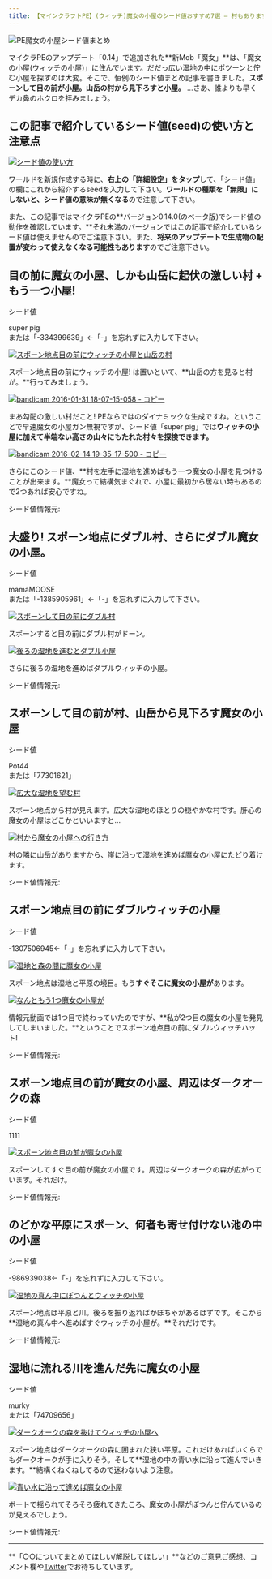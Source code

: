 ```yaml
---
title: 【マインクラフトPE】(ウィッチ)魔女の小屋のシード値おすすめ7選 – 村もありますぞ
---
```


![PE魔女の小屋シード値まとめ](https://cdn-ak.f.st-hatena.com/images/fotolife/s/sasigume/20210208/20210208103023.png)

マイクラPEのアップデート「0.14」で追加された**新Mob「魔女」**は、「魔女の小屋(ウィッチの小屋)」に住んでいます。だだっ広い湿地の中にポツーンと佇む小屋を探すのは大変。そこで、恒例のシード値まとめ記事を書きました。**スポーンして目の前が小屋。山岳の村から見下ろすと小屋。** …さあ、誰よりも早くデカ鼻のホクロを拝みましょう。

## この記事で紹介しているシード値(seed)の使い方と注意点

[![シード値の使い方](https://cdn-ak.f.st-hatena.com/images/fotolife/s/sasigume/20210208/20210208105030.jpg)](https://cdn-ak.f.st-hatena.com/images/fotolife/s/sasigume/20210208/20210208105030.jpg)

ワールドを新規作成する時に、**右上の「詳細設定」をタップ**して、「シード値」の欄にこれから紹介するseedを入力して下さい。**ワールドの種類を「無限」にしないと、シード値の意味が無くなる**ので注意して下さい。

また、この記事ではマイクラPEの**バージョン0.14.0(のベータ版)でシード値の動作を確認しています。**それ未満のバージョンではこの記事で紹介しているシード値は使えませんのでご注意下さい。また、**将来のアップデートで生成物の配置が変わって使えなくなる可能性もあります**のでご注意下さい。

## 目の前に魔女の小屋、しかも山岳に起伏の激しい村 + もう一つ小屋!

シード値

super pig  
または「-334399639」←「-」を忘れずに入力して下さい。

[![スポーン地点目の前にウィッチの小屋と山岳の村](https://cdn-ak.f.st-hatena.com/images/fotolife/s/sasigume/20210208/20210208111539.jpg)](https://cdn-ak.f.st-hatena.com/images/fotolife/s/sasigume/20210208/20210208111539.jpg)

スポーン地点目の前にウィッチの小屋! は置いといて、**山岳の方を見ると村が。**行ってみましょう。

[![bandicam 2016-01-31 18-07-15-058 - コピー](https://cdn-ak.f.st-hatena.com/images/fotolife/s/sasigume/20210208/20210208101724.jpg)](https://cdn-ak.f.st-hatena.com/images/fotolife/s/sasigume/20210208/20210208101724.jpg)

まあ勾配の激しい村だこと! PEならではのダイナミックな生成ですね。ということで早速魔女の小屋ガン無視ですが、シード値「super pig」では**ウィッチの小屋に加えて半端ない高さの山々にもたれた村々を探検できます。**

[![bandicam 2016-02-14 19-35-17-500 - コピー](https://cdn-ak.f.st-hatena.com/images/fotolife/s/sasigume/20210208/20210208105213.jpg)](https://cdn-ak.f.st-hatena.com/images/fotolife/s/sasigume/20210208/20210208105213.jpg)

さらにこのシード値、**村を左手に湿地を進めばもう一つ魔女の小屋を見つけることが出来ます。**魔女って結構気まぐれで、小屋に最初から居ない時もあるので2つあれば安心ですね。

シード値情報元:  

## 大盛り! スポーン地点にダブル村、さらにダブル魔女の小屋。

シード値

mamaMOOSE  
または「-1385905961」←「-」を忘れずに入力して下さい。

[![スポーンして目の前にダブル村](https://cdn-ak.f.st-hatena.com/images/fotolife/s/sasigume/20210208/20210208102301.jpg)](https://cdn-ak.f.st-hatena.com/images/fotolife/s/sasigume/20210208/20210208102301.jpg)

スポーンすると目の前にダブル村がドーン。

[![後ろの湿地を進むとダブル小屋](https://cdn-ak.f.st-hatena.com/images/fotolife/s/sasigume/20210208/20210208111421.jpg)](https://cdn-ak.f.st-hatena.com/images/fotolife/s/sasigume/20210208/20210208111421.jpg)

さらに後ろの湿地を進めばダブルウィッチの小屋。

シード値情報元:  

## スポーンして目の前が村、山岳から見下ろす魔女の小屋

シード値

Pot44  
または「77301621」

[![広大な湿地を望む村](https://cdn-ak.f.st-hatena.com/images/fotolife/s/sasigume/20210208/20210208103401.jpg)](https://cdn-ak.f.st-hatena.com/images/fotolife/s/sasigume/20210208/20210208103401.jpg)

スポーン地点から村が見えます。広大な湿地のほとりの穏やかな村です。肝心の魔女の小屋はどこかといいますと…

[![村から魔女の小屋への行き方](https://cdn-ak.f.st-hatena.com/images/fotolife/s/sasigume/20210208/20210208103016.jpg)](https://cdn-ak.f.st-hatena.com/images/fotolife/s/sasigume/20210208/20210208103016.jpg)

村の隣に山岳がありますから、崖に沿って湿地を進めば魔女の小屋にたどり着けます。

シード値情報元:  

## スポーン地点目の前にダブルウィッチの小屋

シード値

\-1307506945←「-」を忘れずに入力して下さい。

[![湿地と森の間に魔女の小屋](https://cdn-ak.f.st-hatena.com/images/fotolife/s/sasigume/20210208/20210208123911.jpg)](https://cdn-ak.f.st-hatena.com/images/fotolife/s/sasigume/20210208/20210208123911.jpg)

スポーン地点は湿地と平原の境目。もう**すぐそこに魔女の小屋が**あります。

[![なんともう1つ魔女の小屋が](https://cdn-ak.f.st-hatena.com/images/fotolife/s/sasigume/20210208/20210208110821.jpg)](https://cdn-ak.f.st-hatena.com/images/fotolife/s/sasigume/20210208/20210208110821.jpg)

情報元動画では1つ目で終わっていたのですが、**私が2つ目の魔女の小屋を発見してしまいました。**ということでスポーン地点目の前にダブルウィッチハット!

シード値情報元:  

## スポーン地点目の前が魔女の小屋、周辺はダークオークの森

シード値

1111

[![スポーン地点目の前が魔女の小屋](https://cdn-ak.f.st-hatena.com/images/fotolife/s/sasigume/20210208/20210208105054.jpg)](https://cdn-ak.f.st-hatena.com/images/fotolife/s/sasigume/20210208/20210208105054.jpg)

スポーンしてすぐ目の前が魔女の小屋です。周辺はダークオークの森が広がっています。それだけ。

シード値情報元:  

## のどかな平原にスポーン、何者も寄せ付けない池の中の小屋

シード値

\-986939038←「-」を忘れずに入力して下さい。

[![湿地の真ん中にぽつんとウィッチの小屋](https://cdn-ak.f.st-hatena.com/images/fotolife/s/sasigume/20210208/20210208101629.jpg)](https://cdn-ak.f.st-hatena.com/images/fotolife/s/sasigume/20210208/20210208101629.jpg)

スポーン地点は平原と川。後ろを振り返ればかぼちゃがあるはずです。そこから**湿地の真ん中へ進めばすぐウィッチの小屋が。**それだけです。

シード値情報元:  

## 湿地に流れる川を進んだ先に魔女の小屋

シード値

murky  
または「74709656」

[![ダークオークの森を抜けてウィッチの小屋へ](https://cdn-ak.f.st-hatena.com/images/fotolife/s/sasigume/20210208/20210208101218.jpg)](https://cdn-ak.f.st-hatena.com/images/fotolife/s/sasigume/20210208/20210208101218.jpg)

スポーン地点はダークオークの森に囲まれた狭い平原。これだけあればいくらでもダークオークが手に入りそう。そして**湿地の中の青い水に沿って進んでいきます。**結構くねくねしてるので迷わないよう注意。

[![青い水に沿って進めば魔女の小屋](https://cdn-ak.f.st-hatena.com/images/fotolife/s/sasigume/20210208/20210208090911.jpg)](https://cdn-ak.f.st-hatena.com/images/fotolife/s/sasigume/20210208/20210208090911.jpg)

ボートで揺られてそろそろ疲れてきたころ、魔女の小屋がぽつんと佇んでいるのが見えるでしょう。

シード値情報元:  

---

**「○○についてまとめてほしい/解説してほしい」**などのご意見ご感想、コメント欄や[Twitter](https://twitter.com/napoan)でお待ちしています。
